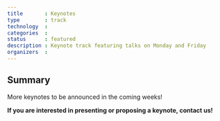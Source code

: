 ```yaml
---
title       : Keynotes
type        : track
technology  :
categories  :
status      : featured
description : Keynote track featuring talks on Monday and Friday
organizers  :
---
```


## Summary

More keynotes to be announced in the coming weeks!

**If you are interested in presenting or proposing a keynote, contact us!**
